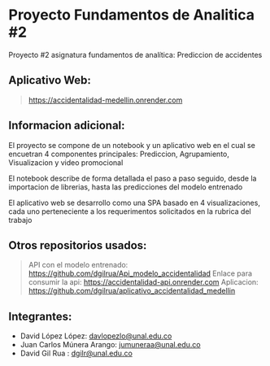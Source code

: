 # Proyecto Fundamentos de Analitica #2
Proyecto #2 asignatura fundamentos de analítica: Prediccion de accidentes

## Aplicativo Web:
> https://accidentalidad-medellin.onrender.com

## Informacion adicional:
El proyecto se compone de un notebook y un aplicativo web en el cual se encuetran 4 componentes principales: Prediccion, Agrupamiento, Visualizacion y video promocional

El notebook describe de forma detallada el paso a paso seguido, desde la importacion de librerias, hasta las predicciones del modelo entrenado

El aplicativo web se desarrollo como una SPA basado en 4 visualizaciones, cada uno perteneciente a los requerimentos solicitados en la rubrica del trabajo 

## Otros repositorios usados:
> API con el modelo entrenado: https://github.com/dgilrua/Api_modelo_accidentalidad
> Enlace para consumir la api: https://accidentalidad-api.onrender.com
> Aplicacion: https://github.com/dgilrua/aplicativo_accidentalidad_medellin

## Integrantes:
- David López López: davlopezlo@unal.edu.co
- Juan Carlos Múnera Arango: jumuneraa@unal.edu.co
- David Gil Rua : dgilr@unal.edu.co
